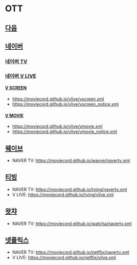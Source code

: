 # OTT

## [다음](https://github.com/MOVIECORD/daum)

## [네이버](https://github.com/MOVIECORD/naver) 
### [네이버 TV](https://github.com/MOVIECORD/navertv)  
### [네이버 V LIVE](https://github.com/MOVIECORD/vlive)
#### [V SCREEN](https://vlive.tv/channel/C956BB)
- https://moviecord.github.io/vlive/vscreen.xml
- https://moviecord.github.io/vlive/vscreen_notice.xml

#### [V MOVIE](https://vlive.tv/channel/FA1A3)
- https://moviecord.github.io/vlive/vmovie.xml
- https://moviecord.github.io/vlive/vmovie_notice.xml

## [웨이브](https://github.com/MOVIECORD/wavve)
- NAVER TV: https://moviecord.github.io/wavve/navertv.xml

## [티빙](https://github.com/MOVIECORD/tving)
- NAVER TV: https://moviecord.github.io/tving/navertv.xml
- V LIVE: https://moviecord.github.io/tving/vlive.xml

## [왓챠](https://github.com/MOVIECORD/watcha)
- NAVER TV: https://moviecord.github.io/watcha/navertv.xml

## [넷플릭스](https://github.com/MOVIECORD/netflix)
- NAVER TV: https://moviecord.github.io/netflix/navertv.xml
- V LIVE: https://moviecord.github.io/netflix/vlive.xml
